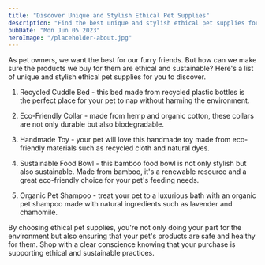 ```yaml
---
title: "Discover Unique and Stylish Ethical Pet Supplies"
description: "Find the best unique and stylish ethical pet supplies for your furry friend. Shop with a clear conscience knowing your purchase is supporting ethical and sustainable practices."
pubDate: "Mon Jun 05 2023"
heroImage: "/placeholder-about.jpg"
---
```


As pet owners, we want the best for our furry friends. But how can we make sure the products we buy for them are ethical and sustainable? Here&#39;s a list of unique and stylish ethical pet supplies for you to discover.

1. Recycled Cuddle Bed - this bed made from recycled plastic bottles is the perfect place for your pet to nap without harming the environment.

2. Eco-Friendly Collar - made from hemp and organic cotton, these collars are not only durable but also biodegradable.

3. Handmade Toy - your pet will love this handmade toy made from eco-friendly materials such as recycled cloth and natural dyes.

4. Sustainable Food Bowl - this bamboo food bowl is not only stylish but also sustainable. Made from bamboo, it&#39;s a renewable resource and a great eco-friendly choice for your pet&#39;s feeding needs.

5. Organic Pet Shampoo - treat your pet to a luxurious bath with an organic pet shampoo made with natural ingredients such as lavender and chamomile.

By choosing ethical pet supplies, you&#39;re not only doing your part for the environment but also ensuring that your pet&#39;s products are safe and healthy for them. Shop with a clear conscience knowing that your purchase is supporting ethical and sustainable practices.